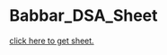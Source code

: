# Babbar_DSA_Sheet
<a href="https://drive.google.com/file/d/1_MpzIiTdiJ1ebG541RN1BXbYAvUMxZO0/view?usp=share_link" target="_blank">
<span> click here to get sheet.</span>
<a>
